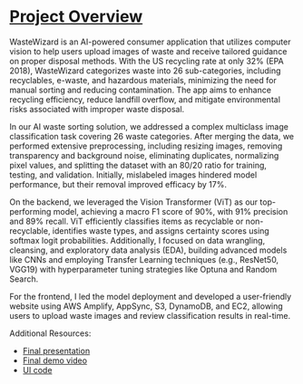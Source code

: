 # [Project Overview](https://www.ischool.berkeley.edu/projects/2024/wastewizard)

WasteWizard is an AI-powered consumer application that utilizes computer vision to help users upload images of waste and receive tailored guidance on proper disposal methods. With the US recycling rate at only 32% (EPA 2018), WasteWizard categorizes waste into 26 sub-categories, including recyclables, e-waste, and hazardous materials, minimizing the need for manual sorting and reducing contamination. The app aims to enhance recycling efficiency, reduce landfill overflow, and mitigate environmental risks associated with improper waste disposal.

In our AI waste sorting solution, we addressed a complex multiclass image classification task covering 26 waste categories. After merging the data, we performed extensive preprocessing, including resizing images, removing transparency and background noise, eliminating duplicates, normalizing pixel values, and splitting the dataset with an 80/20 ratio for training, testing, and validation. Initially, mislabeled images hindered model performance, but their removal improved efficacy by 17%.

On the backend, we leveraged the Vision Transformer (ViT) as our top-performing model, achieving a macro F1 score of 90%, with 91% precision and 89% recall. ViT efficiently classifies items as recyclable or non-recyclable, identifies waste types, and assigns certainty scores using softmax logit probabilities. Additionally, I focused on data wrangling, cleansing, and exploratory data analysis (EDA), building advanced models like CNNs and employing Transfer Learning techniques (e.g., ResNet50, VGG19) with hyperparameter tuning strategies like Optuna and Random Search.

For the frontend, I led the model deployment and developed a user-friendly website using AWS Amplify, AppSync, S3, DynamoDB, and EC2, allowing users to upload waste images and review classification results in real-time.

Additional Resources:
* [Final presentation](https://github.com/heesukjang/WasteWizardWithComputerVision/blob/main/Final%20Presentation.pdf)
* [Final demo video](https://www.youtube.com/watch?v=cUeJPhyFcGI&t=1s)
* [UI code](https://github.com/efficient-waste-sorting-org/ui-capstone-efficient-waste-sorting-2024/tree/main)

